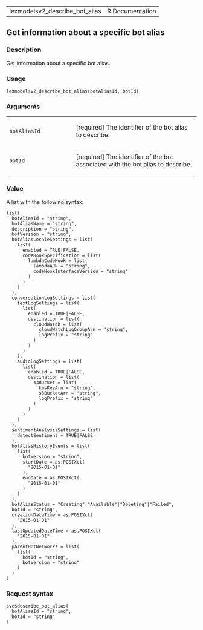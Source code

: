 <table style="width: 100%;">
<tbody>
<tr class="odd">
<td>lexmodelsv2_describe_bot_alias</td>
<td style="text-align: right;">R Documentation</td>
</tr>
</tbody>
</table>

## Get information about a specific bot alias

### Description

Get information about a specific bot alias.

### Usage

    lexmodelsv2_describe_bot_alias(botAliasId, botId)

### Arguments

<table>
<colgroup>
<col style="width: 35%" />
<col style="width: 65%" />
</colgroup>
<tbody>
<tr class="odd">
<td><code
id="lexmodelsv2_describe_bot_alias_:_botAliasId">botAliasId</code></td>
<td><p>[required] The identifier of the bot alias to describe.</p></td>
</tr>
<tr class="even">
<td><code id="lexmodelsv2_describe_bot_alias_:_botId">botId</code></td>
<td><p>[required] The identifier of the bot associated with the bot
alias to describe.</p></td>
</tr>
</tbody>
</table>

### Value

A list with the following syntax:

    list(
      botAliasId = "string",
      botAliasName = "string",
      description = "string",
      botVersion = "string",
      botAliasLocaleSettings = list(
        list(
          enabled = TRUE|FALSE,
          codeHookSpecification = list(
            lambdaCodeHook = list(
              lambdaARN = "string",
              codeHookInterfaceVersion = "string"
            )
          )
        )
      ),
      conversationLogSettings = list(
        textLogSettings = list(
          list(
            enabled = TRUE|FALSE,
            destination = list(
              cloudWatch = list(
                cloudWatchLogGroupArn = "string",
                logPrefix = "string"
              )
            )
          )
        ),
        audioLogSettings = list(
          list(
            enabled = TRUE|FALSE,
            destination = list(
              s3Bucket = list(
                kmsKeyArn = "string",
                s3BucketArn = "string",
                logPrefix = "string"
              )
            )
          )
        )
      ),
      sentimentAnalysisSettings = list(
        detectSentiment = TRUE|FALSE
      ),
      botAliasHistoryEvents = list(
        list(
          botVersion = "string",
          startDate = as.POSIXct(
            "2015-01-01"
          ),
          endDate = as.POSIXct(
            "2015-01-01"
          )
        )
      ),
      botAliasStatus = "Creating"|"Available"|"Deleting"|"Failed",
      botId = "string",
      creationDateTime = as.POSIXct(
        "2015-01-01"
      ),
      lastUpdatedDateTime = as.POSIXct(
        "2015-01-01"
      ),
      parentBotNetworks = list(
        list(
          botId = "string",
          botVersion = "string"
        )
      )
    )

### Request syntax

    svc$describe_bot_alias(
      botAliasId = "string",
      botId = "string"
    )
